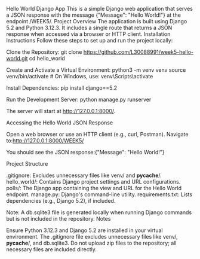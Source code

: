 Hello World Django App
This is a simple Django web application that serves a JSON response with the message {"Message": "Hello World!"} at the endpoint /WEEK5/.
Project Overview
The application is built using Django 5.2 and Python 3.12.3. It includes a single route that returns a JSON response when accessed via a browser or HTTP client.
Installation Instructions
Follow these steps to set up and run the project locally:

Clone the Repository:
git clone https://github.com/L30088991/week5-hello-world.git
cd hello_world


Create and Activate a Virtual Environment:
python3 -m venv venv
source venv/bin/activate  # On Windows, use: venv\Scripts\activate


Install Dependencies:
pip install django==5.2


Run the Development Server:
python manage.py runserver

The server will start at http://127.0.0.1:8000/.


Accessing the Hello World JSON Response

Open a web browser or use an HTTP client (e.g., curl, Postman).
Navigate to:http://127.0.0.1:8000/WEEK5/


You should see the JSON response:{"Message": "Hello World!"}



Project Structure

.gitignore: Excludes unnecessary files like venv/ and __pycache__/.
hello_world/: Contains Django project settings and URL configurations.
polls/: The Django app containing the view and URL for the Hello World endpoint.
manage.py: Django's command-line utility.
requirements.txt: Lists dependencies (e.g., Django 5.2), if included.

Note: A db.sqlite3 file is generated locally when running Django commands but is not included in the repository.
Notes

Ensure Python 3.12.3 and Django 5.2 are installed in your virtual environment.
The .gitignore file excludes unnecessary files like venv/, __pycache__/, and db.sqlite3.
Do not upload zip files to the repository; all necessary files are included directly.
